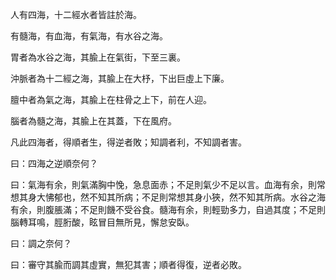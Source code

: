 人有四海，十二經水者皆註於海。

有髓海，有血海，有氣海，有水谷之海。

胃者為水谷之海，其腧上在氣街，下至三裏。

沖脈者為十二經之海，其腧上在大杼，下出巨虛上下廉。

膻中者為氣之海，其腧上在柱骨之上下，前在人迎。

腦者為髓之海，其腧上在其蓋，下在風府。

凡此四海者，得順者生，得逆者敗；知調者利，不知調者害。

曰：四海之逆順奈何？

曰：氣海有余，則氣滿胸中悗，急息面赤；不足則氣少不足以言。血海有余，則常想其身大怫郁也，然不知其所病；不足則常想其身小狹，然不知其所病。水谷之海有余，則腹脹滿；不足則饑不受谷食。髓海有余，則輕勁多力，自過其度；不足則腦轉耳鳴，脛胻酸，眩冒目無所見，懈怠安臥。

曰：調之奈何？

曰：審守其腧而調其虛實，無犯其害；順者得復，逆者必敗。